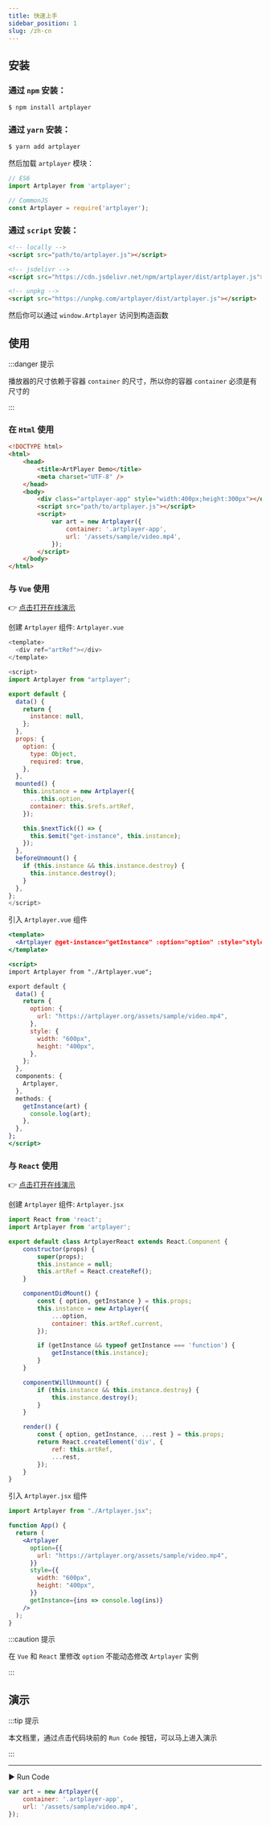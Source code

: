 ```yaml
---
title: 快速上手
sidebar_position: 1
slug: /zh-cn
---
```


## 安装

### 通过 `npm` 安装：

```bash
$ npm install artplayer
```

### 通过 `yarn` 安装：

```bash
$ yarn add artplayer
```

然后加载 `artplayer` 模块：

```js
// ES6
import Artplayer from 'artplayer';

// CommonJS
const Artplayer = require('artplayer');
```

### 通过 `script` 安装：

```html
<!-- locally -->
<script src="path/to/artplayer.js"></script>

<!-- jsdelivr -->
<script src="https://cdn.jsdelivr.net/npm/artplayer/dist/artplayer.js"></script>

<!-- unpkg -->
<script src="https://unpkg.com/artplayer/dist/artplayer.js"></script>
```

然后你可以通过 `window.Artplayer` 访问到构造函数

## 使用

:::danger 提示

播放器的尺寸依赖于容器 `container` 的尺寸，所以你的容器 `container` 必须是有尺寸的

:::

### 在 `Html` 使用

```html
<!DOCTYPE html>
<html>
    <head>
        <title>ArtPlayer Demo</title>
        <meta charset="UTF-8" />
    </head>
    <body>
        <div class="artplayer-app" style="width:400px;height:300px"></div>
        <script src="path/to/artplayer.js"></script>
        <script>
            var art = new Artplayer({
                container: '.artplayer-app',
                url: '/assets/sample/video.mp4',
            });
        </script>
    </body>
</html>
```

### 与 `Vue` 使用

👉 [点击打开在线演示](https://codesandbox.io/s/artplayer-vue-demo-3lz7m?file=/src/App.vue)

创建 `Artplayer` 组件: `Artplayer.vue`

```js
<template>
  <div ref="artRef"></div>
</template>

<script>
import Artplayer from "artplayer";

export default {
  data() {
    return {
      instance: null,
    };
  },
  props: {
    option: {
      type: Object,
      required: true,
    },
  },
  mounted() {
    this.instance = new Artplayer({
      ...this.option,
      container: this.$refs.artRef,
    });

    this.$nextTick(() => {
      this.$emit("get-instance", this.instance);
    });
  },
  beforeUnmount() {
    if (this.instance && this.instance.destroy) {
      this.instance.destroy();
    }
  },
};
</script>
```

引入 `Artplayer.vue` 组件

```jsx
<template>
  <Artplayer @get-instance="getInstance" :option="option" :style="style" />
</template>

<script>
import Artplayer from "./Artplayer.vue";

export default {
  data() {
    return {
      option: {
        url: "https://artplayer.org/assets/sample/video.mp4",
      },
      style: {
        width: "600px",
        height: "400px",
      },
    };
  },
  components: {
    Artplayer,
  },
  methods: {
    getInstance(art) {
      console.log(art);
    },
  },
};
</script>
```

### 与 `React` 使用

👉 [点击打开在线演示](https://codesandbox.io/s/aged-fire-n74859y9rl?file=/src/index.js)

创建 `Artplayer` 组件: `Artplayer.jsx`

```jsx
import React from 'react';
import Artplayer from 'artplayer';

export default class ArtplayerReact extends React.Component {
    constructor(props) {
        super(props);
        this.instance = null;
        this.artRef = React.createRef();
    }

    componentDidMount() {
        const { option, getInstance } = this.props;
        this.instance = new Artplayer({
            ...option,
            container: this.artRef.current,
        });

        if (getInstance && typeof getInstance === 'function') {
            getInstance(this.instance);
        }
    }

    componentWillUnmount() {
        if (this.instance && this.instance.destroy) {
            this.instance.destroy();
        }
    }

    render() {
        const { option, getInstance, ...rest } = this.props;
        return React.createElement('div', {
            ref: this.artRef,
            ...rest,
        });
    }
}
```

引入 `Artplayer.jsx` 组件

```jsx
import Artplayer from "./Artplayer.jsx";

function App() {
  return (
    <Artplayer
      option={{
        url: "https://artplayer.org/assets/sample/video.mp4",
      }}
      style={{
        width: "600px",
        height: "400px",
      }}
      getInstance={ins => console.log(ins)}
    />
  );
}
```

:::caution 提示

在 `Vue` 和 `React` 里修改 `option` 不能动态修改 `Artplayer` 实例

:::

## 演示

:::tip 提示

本文档里，通过点击代码块前的 `Run Code` 按钮，可以马上进入演示

:::

----------------------------------------------

<div className="run-code">▶ Run Code</div>

```js
var art = new Artplayer({
    container: '.artplayer-app',
    url: '/assets/sample/video.mp4',
});
```
